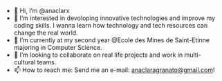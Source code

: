 - 👋 Hi, I’m @anaclarx
- 👀 I’m interested in devoloping innovative technologies and improve my coding skills. 
I wanna learn how technology and tech resources can change the real world.
- 🌱 I’m currently at my second year @Ecole des Mines de Saint-Etinne majoring in Computer Science.
- 💞️ I’m looking to collaborate on real life projects and work in multi-cultural teams.
- 📫 How to reach me: Send me an e-mail: anaclaragranato@gmail.com!

<!---
anaclarx/anaclarx is a ✨ special ✨ repository because its `README.md` (this file) appears on your GitHub profile.
You can click the Preview link to take a look at your changes.
--->
